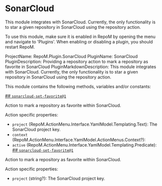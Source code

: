 # SonarCloud

This module integrates with SonarCloud. Currently, the only functionality is to star a given repository in SonarCloud using the repository action.

To use this module, make sure it is enabled in RepoM by opening the menu and navigate to 'Plugins'. When enabling or disabling a plugin, you should restart RepoM.

ProjectName: RepoM.Plugin.SonarCloud
PluginName: SonarCloud
PluginDescription: Providing a repository action to mark a repository as favorite in SonarCloud
PluginMarkdownDescription: This module integrates with SonarCloud. Currently, the only functionality is to star a given repository in SonarCloud using the repository action.

This module contains the following methods, variables and/or constants:

[## `sonarcloud-set-favorite@1`](#sonarcloud-set-favorite@1)

Action to mark a repository as favorite within SonarCloud.

Action specific properties:
- `project` (RepoM.ActionMenu.Interface.YamlModel.Templating.Text): The SonarCloud project key.
- `context` (RepoM.ActionMenu.Interface.YamlModel.ActionMenus.Context?): 
- `active` (RepoM.ActionMenu.Interface.YamlModel.Templating.Predicate): 
[## `sonarcloud-set-favorite@1`](#sonarcloud-set-favorite@1)

Action to mark a repository as favorite within SonarCloud.

Action specific properties:
- `project` (string?): The SonarCloud project key.
